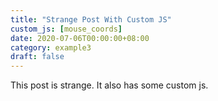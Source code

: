 ```yaml
---
title: "Strange Post With Custom JS"
custom_js: [mouse_coords]
date: 2020-07-06T00:00:00+08:00
category: example3
draft: false
---
```


This post is strange. It also has some custom js.
